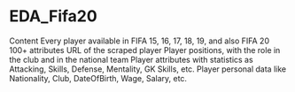 # EDA_Fifa20
Content
Every player available in FIFA 15, 16, 17, 18, 19, and also FIFA 20
100+ attributes
URL of the scraped player
Player positions, with the role in the club and in the national team
Player attributes with statistics as Attacking, Skills, Defense, Mentality, GK Skills, etc.
Player personal data like Nationality, Club, DateOfBirth, Wage, Salary, etc.
